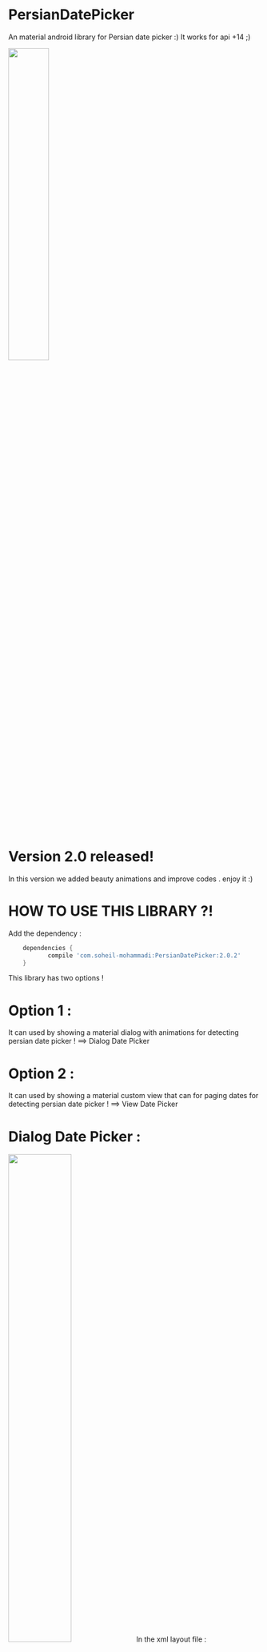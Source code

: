 # PersianDatePicker
An material android library  for Persian date picker :)
It works for api +14 ;) 

<img src="https://github.com/soheil-mohammadi/PersianDatePicker/blob/master/intro_lib.gif" width="40%"/> 

# Version 2.0 released!

In this version we added beauty animations and improve codes . enjoy it :) 


# HOW TO USE THIS LIBRARY ?!
Add the dependency :
```gradle
	dependencies {
	       compile 'com.soheil-mohammadi:PersianDatePicker:2.0.2'
	}

```
This library has two options ! 

# Option 1 :
It can used by showing a material dialog with animations for detecting persian date picker ! ==> Dialog Date Picker


# Option 2 :
It can used by showing a material custom view that can for paging dates for detecting persian date picker !  ==> View Date Picker

# Dialog Date Picker :

<img src="https://github.com/soheil-mohammadi/PersianDatePicker/blob/master/DialogDatePicker.png" width="50%" />
In the xml layout  file :

```xml
<LinearLayout android:layout_width="match_parent"
    xmlns:tools="http://schemas.android.com/tools"
    xmlns:app="http://schemas.android.com/apk/res-auto"
    android:layout_height="match_parent"
    tools:context="com.picker.date.persian.parisa.soheil.persiandatepicker.MainActivity"
    xmlns:android="http://schemas.android.com/apk/res/android">


    <TextView
        android:id="@+id/txt_show_dialog"
        android:layout_width="match_parent"
        android:layout_height="match_parent"
        style="@style/TextAppearance.Design.Hint"
        android:text="show me dialog !"
        android:gravity="center"/>


</LinearLayout>

```

In the MainActivity.java file :


```java
public class MainActivity extends AppCompatActivity implements  DayClickListenerPersianDatePicker{

    @Override
    protected void onCreate(Bundle savedInstanceState) {
        super.onCreate(savedInstanceState);
        setContentView(R.layout.activity_main);
         TextView txt_show_dialog =  findViewById(R.id.txt_show_dialog);
         txt_show_dialog.setOnClickListener(new View.OnClickListener() {
            @Override
            public void onClick(View v) {
                 DatePickerPersian datePickerPersian = DatePickerPersian.get_instance();
                datePickerPersian.show_Dialog(this ,DatePickerPersian.TRANSALATE_ANIM , null  , 0 ,R.color.colorPrimary, this);
            }
        });
    }

    @Override
    public void on_click(int year, int month, int day) {
        Toast.makeText(this, year + "/" + month +"/" + day , Toast.LENGTH_SHORT).show();
    }
}

```


In the above we first define a simple TextView for showing dialog date picker with onClickListener . so in the MainActivity.java in onclick event of TextView  we init dialog date picker then call show_dialog method for this !



<b>show_dialog method </b>  :

<b>param 1</b> : this needs an context . <br>
<b>param 2</b> : it need an style for dialog . you can use predefine style in date picker persian :) . so you will have two options : 1- DatePickerPersian.TRANSALATE_ANIM  --  2- DatePickerPersian.ROTATE_ANIM
This styles have beauty animtions for your dialog :)  <br>
<b>param 3</b>: it needs a Typeface font for customing dialog font . if you set it to null it will use default typeface :)  <br>
<b>param 4</b>: it needs an custom color for header background of your dialog . if you set it to zero it will use default color :)  <br>
<b>param 5</b> : it needs an custom color for month texts background of your dialog . if you set it to zero it will use default color :)  <br>
<b>param 6</b>: it needs a listener for when user detect a specific date . we do it with implemention of activity from DayClickListenerPersianDatePicker then pass this activity to method ! you must implement on_click method . this pass year , month and day of that user selected it !  <br>
  
  
  # View Date Picker :
  
  <img src="https://github.com/soheil-mohammadi/PersianDatePicker/blob/master/ViewDatePicker.png" width="50%" />
In the xml layout  file :

```xml
<LinearLayout android:layout_width="match_parent"
    xmlns:tools="http://schemas.android.com/tools"
    xmlns:app="http://schemas.android.com/apk/res-auto"
    android:id="@+id/linear"
    android:orientation="vertical"
    android:layout_height="wrap_content"
    app:layout_behavior="@string/appbar_scrolling_view_behavior"
    tools:context="com.picker.date.persian.parisa.soheil.persiandatepicker.MainActivity"
    xmlns:android="http://schemas.android.com/apk/res/android">


    <com.picker.date.persian.parisa.soheil.persiandatepicker.DatePickerPersianView
        android:id="@+id/date_picker_persian"
        android:layout_width="match_parent"
        android:layout_height="match_parent"/>

</LinearLayout>

```

In the MainActivity.java file :


```java
public class MainActivity extends AppCompatActivity implements  DayClickListenerPersianDatePicker{


    @Override
    protected void onCreate(Bundle savedInstanceState) {
        super.onCreate(savedInstanceState);
        setContentView(R.layout.activity_main);
        DatePickerPersianView date_picker_persian = (DatePickerPersianView) findViewById(R.id.date_picker_persian);
        date_picker_persian.set_support_fragmentManager(getSupportFragmentManager());
    }


    @Override
    public void on_click(int year, int month, int day) {
        Toast.makeText(this, year + "/" + month +"/" + day , Toast.LENGTH_SHORT).show();
    }
}

```


In the above we define a  DatePickerPersianView  for showing  View date picker in xml layout file  . so in the MainActivity.java in onCreate method we init  it then call set_support_fragmentManager method . it needs a FragmentManager!
Then we needs a listener for when user detect a specific date . we do it with implemention of activity from DayClickListenerPersianDatePicker! this pass year , month and day of that user selected it !  <br>

-------------------------------------------------------------------------------------
##Contact :
You can send your comments for improve this library to me ;) 
Email : mad4r20@gmail.com </br>
Telegram : <a href="https://t.me/p_soheil_mohammadi_p">Soheil Mohammadi</a> </br>

-------------------------------------------------------------------------------------
Good Luck :)
